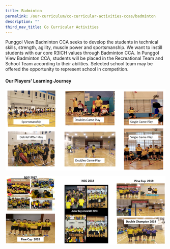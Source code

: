 ```yaml
---
title: Badminton
permalink: /our-curriculum/co-curricular-activities-ccas/badminton
description: ""
third_nav_title: Co Curricular Activities
---
```

Punggol View Badminton CCA seeks to develop the students in technical skills, strength, agility, muscle power and sportsmanship. We want to instill students with our core R3ICH values through Badminton CCA. In Punggol View Badminton CCA, students will be placed in the Recreational Team and School Team according to their abilities. Selected school team may be offered the opportunity to represent school in competition. 


#### Our Players' Learning Journey

![Our Players' Learning Journey](/images/badminton1.png)

![Our Players' Learning Journey](/images/badminton2.png)